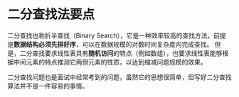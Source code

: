 # 二分查找法要点

二分查找也称折半查找（Binary Search），它是一种效率较高的查找方法，前提是**数据结构必须先排好序**，可以在数据规模的对数时间复杂度内完成查找。
但是，二分查找要求线性表具有**随机访问**的特点（例如数组），也要求线性表能够根据中间元素的特点推测它两侧元素的性质，以达到缩减问题规模的效果。

二分查找问题也是面试中经常考到的问题，虽然它的思想很简单，但写好二分查找算法并不是一件容易的事情。